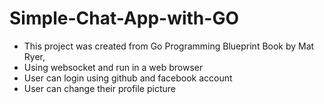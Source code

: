 # Simple-Chat-App-with-GO

* This project was created from Go Programming Blueprint Book by Mat Ryer, 
* Using websocket and run in a web browser
* User can login using github and facebook account
* User can change their profile picture
